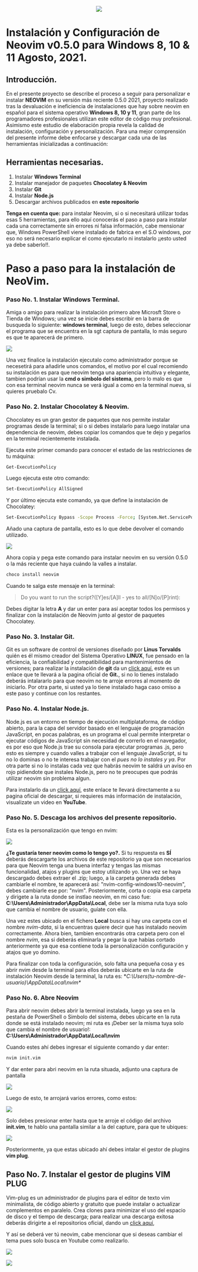 <p align="center"><a href="https://twitter.com/Josueromram/" target="_blank">
    <img src="https://pbs.twimg.com/media/E8yYymPWUAAju32?format=jpg&name=large">
</a></p>

# Instalación y Configuración de Neovim v0.5.0 para Windows 8, 10 & 11 Agosto, 2021.

## Introducción.
En el presente proyecto se describe el proceso a seguir para personalizar e instalar **NEOVIM** en su versión más reciente 0.5.0 2021, proyecto realizado tras la devaluación e ineficiencia de instalaciones que hay sobre neovim en español para el sistema operativo **Windows 8, 10 y 11**, gran parte de los programadores profesionales utilizan este editor de código muy profesional. Asimismo este estudio de elaboración propia revela la calidad de instalación, configuración y personalización. Para una mejor comprensión del presente informe debe enfocarse y descargar cada una de las herramientas inicializadas a continuación:

## Herramientas necesarias.

1. Instalar **Windows Terminal**
2. Instalar manejador de paquetes **Chocolatey & Neovim**
3. Instalar **Git**
4. Instalar **Node.js**
5. Descargar archivos publicados en **este repositorio**

**Tenga en cuenta que:** para instalar Neovim, si o si necesitará utilizar todas esas 5 herramientas, para ello aquí conocerás el paso a paso para instalar cada una correctamente sin errores ni falsa información, cabe mensionar que, Windows PowerShell viene instalado de fabrica en el S.O windows, por eso no será necesario explicar el como ejecutarlo ni instalarlo ¡¡esto usted ya debe saberlo!!.

# Paso a paso para la instalación de NeoVim.
### Paso No. 1. Instalar Windows Terminal.
Amiga o amigo para realizar la instalación primero abre Microsft Store o Tienda de Windows; una vez se inicie debes escribir en la barra de busqueda lo siguiente: **windows terminal**, luego de esto, debes seleccionar el programa que se encuentra en la sgt captura de pantalla, lo más seguro es que te aparecerá de primero.

![](https://pbs.twimg.com/media/E6NZFyyXMAIxUNv?format=jpg&name=large)

Una vez finalice la instalación ejecutalo como administrador porque se necesetirá para añadirle unos comandos, el motivo por el cual recomiendo su instalación es para que neovim tenga una apariencia intuitiva y elegante, tambien podrían usar la **cmd o simbolo del sistema**, pero lo malo es que con esa terminal neovim nunca se verá igual a como en la terminal nueva, si quieres pruebalo Cv.

### Paso No. 2. Instalar Chocolatey & Neovim.
Chocolatey es un gran gestor de paquetes que nos permite instalar programas desde la terminal; si o si debes instalarlo para luego instalar una dependencia de neovim, debes copiar los comandos que te dejo y pegarlos en la terminal recientemente instalada.

Ejecuta este primer comando para conocer el estado de las restricciones de tu máquina:
   ```sh
   Get-ExecutionPolicy
   ```  
Luego ejecuta este otro comando:
   ```sh
   Set-ExecutionPolicy AllSigned
   ``` 
Y por último ejecuta este comando, ya que define la instalación de Chocolatey:
   ```sh
   Set-ExecutionPolicy Bypass -Scope Process -Force; [System.Net.ServicePointManager]::SecurityProtocol = [System.Net.ServicePointManager]::SecurityProtocol -bor 3072; iex ((New-Object System.Net.WebClient).DownloadString('https://chocolatey.org/install.ps1'))
   ```
Añado una captura de pantalla, esto es lo que debe devolver el comando utilizado.

![](https://pbs.twimg.com/media/E8ZakdaXsAAwiBY?format=png&name=medium)

Ahora copia y pega este comando para instalar neovim en su versión 0.5.0 o la más reciente que haya cuándo la valles a instalar.
   ```sh
   choco install neovim
   ``` 
Cuando te salga este mensaje en la terminal: 
> Do you want to run the script?([Y]es/[A]ll - yes to all/[N]o/[P]rint): 

Debes digitar la letra **A** y dar un enter para así aceptar todos los permisos y finalizar con la instalación de Neovim junto al gestor de paquetes Chocolatey.

### Paso No. 3. Instalar Git.
Git es un software de control de versiones diseñado por **Linus Torvalds** quién es él mismo creador del Sistema Operativo **LINUX**, fue pensado en la eficiencia, la confiabilidad y compatibilidad para mantenimientos de versiones; para realizar la instalación de **git** da un [click aquí](https://git-scm.com/downloads "https://git-scm.com/downloads"), este es un enlace que te llevará a la pagina oficial de **Git.**, si no lo tienes instalado deberás intalararlo para que neovim no te arroje errores al momento de iniciarlo. Por otra parte, si usted ya lo tiene instalado haga caso omiso a este paso y continue con los restantes.

### Paso No. 4. Instalar Node.js.
Node.js es un entorno en tiempo de ejecución multiplataforma, de código abierto, para la capa del servidor basado en el lenguaje de programación JavaScript, en pocas palabras, es un programa el cual permite interpretar o ejecutar códigos de JavaScript sin necesidad de correrlo en el navegador, es por eso que Node.js trae su consola para ejecutar programas .js, pero esto es siempre y cuando valles a trabajar con el lenguaje JavaScript, si tu no lo dominas o no te interesa trabajar con el *pues no lo instales y ya*. Por otra parte si no lo instalas cada vez que habrás neovim te saldrá un aviso en rojo pidiendote que instales Node.js, pero no te preocupes que podrás utilizar neovim sin problema algun. 

Para instalarlo da un [click aquí](https://nodejs.org/es/download/ "https://nodejs.org/es/download/"), este enlace te llevará directamente a su pagina oficial de descargar, si requieres más información de instalación, visualizate un video en **YouTube**.

### Paso No. 5. Descaga los archivos del presente repositorio.
Esta es la personalización que tengo en nvim:

![](https://pbs.twimg.com/media/E8yYyhuXoAA2wRP?format=png&name=large)

**¿Te gustaría tener neovim como lo tengo yo?.** Si tu respuesta es **SÍ** deberás descargarte los archivos de este repositorio ya que son necesarios para que Neovim tenga una buena interfaz y tengas las mismas funcionalidad, atajos y plugins que estoy utilizando yo. Una vez se haya descargado debes extraer el .zip; luego, a la carpeta generada debes cambiarle el nombre, te aparecerá así: "nvim-config-windows10-neovim", debes cambiarle ese por: "nvim". Posteriormente, corta o copia esa carpeta y dirigete a la ruta donde se instlao neovim, en mi caso fue:
**C:\Users\Administrador\AppData\Local**, debe ser la misma ruta tuya solo que cambia el nombre de usuario, guíate con ella.

Una vez estes ubicado en el fichero **Local** busca si hay una carpeta con el nombre *nvim-data*, si la encuentras quiere decir que has instalado neovim correctamente. Ahora bien, tambien encontrarás otra carpeta pero con el nombre *nvim*, esa si deberás eliminarla y pegar la que habías cortado anteriormente ya que esa contiene toda la personalización configuración y atajos que yo domino.

Para finalizar con toda la configuración, solo falta una pequeña cosa y es abrir nvim desde la terminal para ellos deberás ubicarte en la ruta de instalación Neovim desde la terminal, la ruta es: **C:\Users\(tu-nombre-de-usuario)\AppData\Local\nvim\**

### Paso No. 6. Abre Neovim
Para abrir neovim debes abrir la terminal instalada, luego ya sea en la pestaña de PowerShell o Simbolo del sistema, debes ubicarte en la ruta donde se está instalado neovim; mi ruta es ¡Deber ser la misma tuya solo que cambia el nombre de usuario!: **C:\Users\Administrador\AppData\Local\nvim**

Cuando estes ahí debes ingresar el siguiente comando y dar enter:
   ```sh
   nvim init.vim
   ``` 
Y dar enter para abri neovim en la ruta situada, adjunto una captura de pantalla

![](https://pbs.twimg.com/media/E8j_3-fXEAcSFbH?format=png&name=small)

Luego de esto, te arrojará varios errores, como estos:

![](https://pbs.twimg.com/media/E8j_38KX0AMQX5c?format=png&name=900x900)

Solo debes presionar enter hasta que te arroje el código del archivo **init.vim**, te hablo una pantalla similar a la del capture, para que te ubiques:

![](https://pbs.twimg.com/media/E8j_35NWYAE38Fo?format=png&name=900x900)

Posteriormente, ya que estas ubicado ahí debes intalar el gestor de plugins **vim plug**.

## Paso No. 7. Instalar el gestor de plugins VIM PLUG
Vim-plug es un administrador de plugins para el editor de texto vim minimalista, de código abierto y gratuito que puede instalar o actualizar complementos en paralelo. Crea clones para minimizar el uso del espacio de disco y el tiempo de descarga; para realizar una descarga exitosa deberás dirigirte a el repositorios oficial, dando un [click aquí](https://github.com/junegunn/vim-plug#windows-powershell-1 "github.com/junegunn/vim-plug"),

Y así se deberá ver tú neovim, cabe mencionar que si deseas cambiar el tema pues solo busca en Youtube como realizarlo.

![](https://pbs.twimg.com/media/E8yYyhvXMAIzjcC?format=png&name=900x900)

![](https://pbs.twimg.com/media/E8yYykBXEAMvB7f?format=png&name=900x900)
